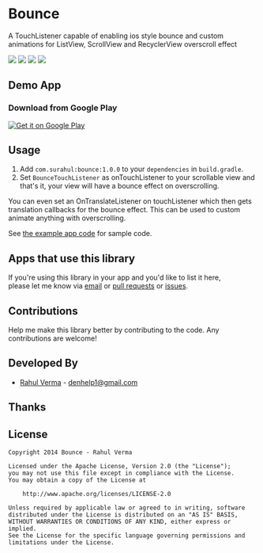 # Bounce

A TouchListener capable of enabling ios style bounce and custom animations for ListView, ScrollView and RecyclerView overscroll effect

![](https://raw.githubusercontent.com/surahul/Bounce/master/example/images/launch_160p.gif)
![](https://raw.githubusercontent.com/surahul/Bounce/master/example/images/scroll_view_160p.gif)
![](https://raw.githubusercontent.com/surahul/Bounce/master/example/images/list_view_160p.gif)
![](https://raw.githubusercontent.com/surahul/Bounce/master/example/images/recycler_view_160p.gif)


## Demo App

### Download from Google Play

[![Get it on Google Play](https://developer.android.com/images/brand/en_generic_rgb_wo_45.png)](https://play.google.com/store/apps/details?id=com.rahul.bounce)

## Usage

1. Add `com.surahul:bounce:1.0.0` to your `dependencies` in `build.gradle`.
1. Set `BounceTouchListener` as onTouchListener to your scrollable view and that's it, your view will have a bounce effect on overscrolling.

You can even set an OnTranslateListener on touchListener which then gets translation callbacks for the bounce effect. This can be used to custom animate anything with overscrolling.  

See [the example app code](example/src/main/java/com/rahul/bounce/) for sample code.


## Apps that use this library

If you're using this library in your app and you'd like to list it here,  
please let me know via [email](mailto:denhelp1@gmail.com) or [pull requests](https://github.com/surahul/Bounc/pulls) or [issues](https://github.com/surahul/Bounc/issues).


## Contributions

Help me make this library better by contributing to the code. Any contributions are welcome!  


## Developed By

* [Rahul Verma](https://www.facebook.com/rahulverma199121) - [denhelp1@gmail.com](mailto:rahul.verma@gmail.com)


## Thanks



## License

```license
Copyright 2014 Bounce - Rahul Verma

Licensed under the Apache License, Version 2.0 (the "License");
you may not use this file except in compliance with the License.
You may obtain a copy of the License at

    http://www.apache.org/licenses/LICENSE-2.0

Unless required by applicable law or agreed to in writing, software
distributed under the License is distributed on an "AS IS" BASIS,
WITHOUT WARRANTIES OR CONDITIONS OF ANY KIND, either express or implied.
See the License for the specific language governing permissions and
limitations under the License.
```
